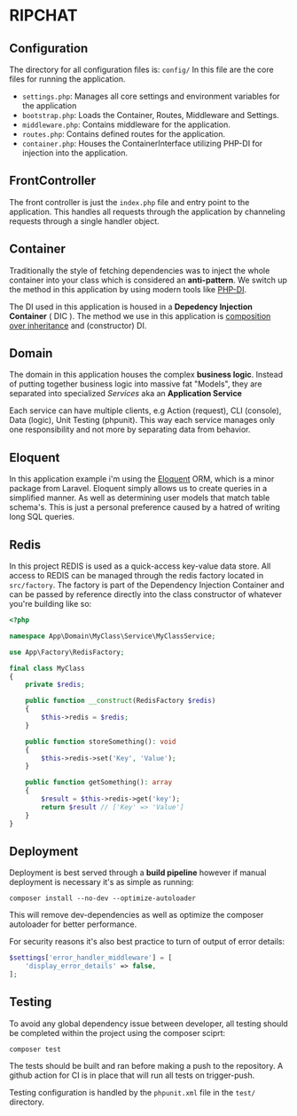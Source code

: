 RIPCHAT
==========

Configuration
-------------

The directory for all configuration files is: `config/`
In this file are the core files for running the application.
- `settings.php`: Manages all core settings and environment variables for the application
- `bootstrap.php`: Loads the Container, Routes, Middleware and Settings.
- `middleware.php`: Contains middleware for the application.
- `routes.php`: Contains defined routes for the application.
- `container.php`: Houses the ContainerInterface utilizing PHP-DI for injection into the application.

FrontController
---------------

The front controller is just the `index.php` file and entry point to the application. This handles all requests through the application by channeling requests through a single handler object.

Container
---------

Traditionally the style of fetching dependencies was to inject the whole container into your class which is considered an **anti-pattern**. We switch up the method in this application by using modern tools like [PHP-DI](http://php-di.org/).

The DI used in this application is housed in a **Depedency Injection Container** ( DIC ). The method we use in this application is [composition over inheritance](https://en.wikipedia.org/wiki/Composition_over_inheritance) and (constructor) DI.

Domain
------

The domain in this application houses the complex **business logic**.
Instead of putting together business logic into massive fat "Models", they are separated into specialized *Services* aka an **Application Service**

Each service can have multiple clients, e.g Action (request), CLI (console), Data (logic), Unit Testing (phpunit). This way each service manages only one responsibility and not more by separating data from behavior.

Eloquent
--------

In this application example i'm using the [Eloquent](https://laravel.com/docs/5.0/eloquent) ORM, which is a minor package from Laravel. Eloquent simply allows us to create queries in a simplified manner. As well as determining user models that match table schema's. This is just a personal preference caused by a hatred of writing long SQL queries.

Redis
--------

In this project REDIS is used as a quick-access key-value data store. All access to REDIS can be managed through the redis factory located in `src/factory`.
The factory is part of the Dependency Injection Container and can be passed by reference directly into the class constructor of whatever you're building like so:
````php
<?php

namespace App\Domain\MyClass\Service\MyClassService;

use App\Factory\RedisFactory;

final class MyClass
{
    private $redis;

    public function __construct(RedisFactory $redis)
    {
        $this->redis = $redis;
    }

    public function storeSomething(): void
    {
        $this->redis->set('Key', 'Value');
    }

    public function getSomething(): array
    {
        $result = $this->redis->get('key');
        return $result // ['Key' => 'Value']
    }
}
````

Deployment
----------

Deployment is best served through a **build pipeline** however if manual deployment is necessary it's as simple as running:
````shell
composer install --no-dev --optimize-autoloader
````
This will remove dev-dependencies as well as optimize the composer autoloader for better performance.

For security reasons it's also best practice to turn of output of error details:
````php
$settings['error_handler_middleware'] = [
    'display_error_details' => false,
];
````

Testing
----------

To avoid any global dependency issue between developer, all testing should be completed
within the project using the composer sciprt:
````shell
composer test
````
The tests should be built and ran before making a push to the repository. A github action for CI
is in place that will run all tests on trigger-push.

Testing configuration is handled by the `phpunit.xml` file in the `test/` directory.
